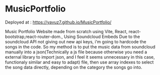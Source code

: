 # MusicPortfolio

Deployed at : https://yavuz7.github.io/MusicPortfolio/

Music Portfolio Website made from scratch using Vite, React, react-bootstrap,react-router-dom., Using Soundcloud Embeds
Due to the soundcloud API not giving out new api keys, i'm going to hardcode the songs in the code. So my method is to put the music data from soundcloud manually into a json(Technically a js file because otherwise you need a external library to import json, and I feel it seems unnecessary in this case, functionaly similar and easy to adapt) file, then use array indexes to select the song data directly, depending on the category the songs go into. 
